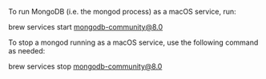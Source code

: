 To run MongoDB (i.e. the mongod process) as a macOS service, run:

brew services start mongodb-community@8.0

To stop a mongod running as a macOS service, use the following command as needed:

brew services stop mongodb-community@8.0

